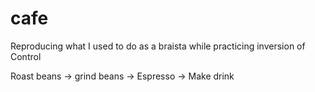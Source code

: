# cafe

Reproducing what I used to do as a braista while practicing inversion of Control

Roast beans -> grind beans -> Espresso -> Make drink
